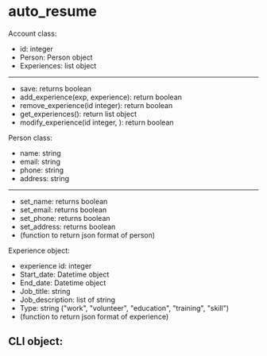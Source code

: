 # auto_resume

Account class:
- id: integer
- Person: Person object
- Experiences: list object
--------------------------------
- save: returns boolean
- add_experience(exp, experience): return boolean
- remove_experience(id integer): return boolean
- get_experiences(): return list object
- modify_experience(id integer, ):  return boolean


Person class:
- name: string
- email: string
- phone: string
- address: string
--------------------------------
- set_name: returns boolean
- set_email: returns boolean
- set_phone: returns boolean
- set_address: returns boolean
- (function to return json format of person)


Experience object:
- experience id: integer
- Start_date: Datetime object
- End_date: Datetime object
- Job_title: string
- Job_description: list of string
- Type: string ("work", "volunteer", "education", "training", "skill")
- (function to return json format of experience)


CLI object:
- 